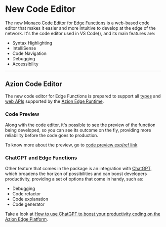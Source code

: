 # New Code Editor

The new [Monaco Code Editor](https://microsoft.github.io/monaco-editor/docs.html) for [Edge Functions](https://www.azion.com/en/documentation/products/edge-application/edge-functions/) is a web-based code editor that makes it easier and more intuitive to develop at the edge of the network. It's the code editor used in VS Code(), and its main features are:

- Syntax Highlighting
- IntelliSense
- Code Navigation
- Debugging
- Accessibility

---

## Azion Code Editor

The new code editor for Edge Functions is prepared to support all [types](https://www.azion.com/en/documentation/products/edge-application/edge-functions/runtime-apis/javascript/supported-types/) and [web APIs](https://www.azion.com/en/documentation/products/edge-application/edge-functions/runtime-apis/javascript/) supported by the [Azion Edge Runtime](https://www.azion.com/en/documentation/products/edge-application/edge-functions/runtime/overview/).

### Code Preview

Along with the code editor, it's possible to see the preview of the function being developed, so you can see its outcome on the fly, providing more reliability before the code goes to production.

To know more about the preview, go to [code preview exp/ref link]()

### ChatGPT and Edge Functions

Other feature that comes in the package is an integration with [ChatGPT](https://openai.com/blog/chatgpt), which broadens the horizon of possibilities and can boost developers productivity, providing a set of options that come in handy, such as:

- Debugging
- Code refactor
- Code explanation
- Code generator

Take a look at [How to use ChatGPT to boost your productivity coding on the Azion Edge Platform]().